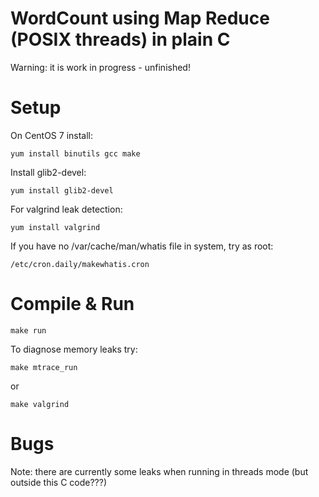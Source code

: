 WordCount using Map Reduce (POSIX threads) in plain C
=====================================================

Warning: it is work in progress - unfinished!

Setup
=====
On CentOS 7 install:

	yum install binutils gcc make

Install glib2-devel:

	yum install glib2-devel

For valgrind leak detection:

	yum install valgrind

If you have no /var/cache/man/whatis file in system, try as root:

	/etc/cron.daily/makewhatis.cron

Compile & Run
=============

	make run

To diagnose memory leaks try:

	make mtrace_run

or

	make valgrind

Bugs
====

Note: there are currently some leaks when running
in threads mode (but outside this C code???)


